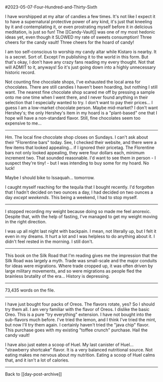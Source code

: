 #2023-05-07-Four-Hundred-and-Thirty-Sixth

I have worshipped at my altar of candies a few times.  It's not like I expect it to have a supernatural protective power of any kind, it's just that kneeling by it and contemplating it, or even prostrating myself before it in delicious meditation, is just so fun!  The [[Candy-Vault]] was one of my most hedonic ideas yet, even though it SLOWED my rate of sweets consumption!  Three cheers for the candy vault!  Three cheers for the hoard of candy!

I am too self-conscious to worship my candy altar while Kistaro is nearby.  It is a secret.  Sort of.  Except I'm publishing it to the world in this form.  But that's okay, I don't have any crazy fans reading my every thought.  Not that will ADMIT to it, anyways!  So it's just going down into a highly unnecessary historic record.

Not counting fine chocolate shops, I've exhausted the local area for chocolates.  There are still candies I haven't been hoarding, but nothing I still want.  The nearest fine chocolate shop scared me off by pressing a sample onto me one time when I went there, and I never found anything in their selection that I especially wanted to try.  I don't want to pay their prices...  I guess I am a low-market chocolate person.  Maybe mid-market?  I don't want Hershey's; the only Hershey's item in my hoard is a "plant-based" one that I hope will have a non-standard flavor.  Still, fine chocolates seem too expensive to me...

---
Hm.  The local fine chocolate shop closes on Sundays.  I can't ask about their "Florentine bars" today.  See, I checked their website, and there were a few items that looked appealing... if I ignored their pricetag.  The Florentine bars not only looked appealing, they were four dollars each, minimum increment two.  That sounded reasonable.  I'd want to see them in person - I suspect they're tiny! - but I was intending to buy some for my hoard.  No luck!

Maybe I should bike to Issaquah...  tomorrow.

I caught myself reaching for the tequila that I bought recently.  I'd forgotten that I hadn't decided on two ounces a day, I had decided on two ounces a day *except weekends*.  This being a weekend, I had to stop myself.

---
I stopped recording my weight because doing so made me feel anorexic.  Despite that, with the help of fasting, I've managed to get my weight moving in the right direction.

I was up all night last night with backpain.  I mean, not literally up, but I felt it even in my dreams.  It hurt a lot and I was helpless to do anything about it.  I didn't feel rested in the morning.  I still don't.

---
This book on the Silk Road that I'm reading gives me the impression that the Silk Road was largely a myth.  Trade was small-scale and the major conduits for ideas were migrations.  Where trade cropped up, it was often driven by large military movements, and so were migrations as people fled the brainless brutality of the era...  History is depressing.

---
73,435 words on the file.

---
I have just bought four packs of Oreos.  The flavors rotate, yes?  So I should try them all.  I am very familiar with the flavor of Oreos.  I dislike the basic Oreo.  This is a pure "try everything" extension.  I have not bought into the sub-flavors much before.  I've tried the lemon, and I think I've tried the mint, but now I'll try them again.  I certainly haven't tried the "java chip" flavor.  This purchase goes with my existing "toffee crunch" purchase.  Hail the candy vault!

I have also just eaten a scoop of Huel.  My last canister of Huel... "strawberry shortcake" flavor.  It is a very balanced nutritional source.  Not eating makes me nervous about my nutrition.  Eating a scoop of Huel calms that, and it isn't a lot of calories.

---
Back to [[day-post-archive]]